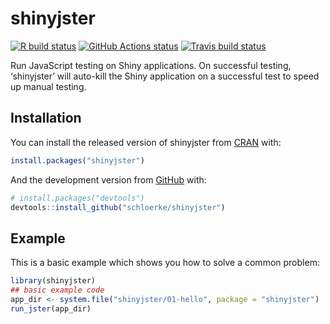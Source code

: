 
<!-- README.md is generated from README.Rmd. Please edit that file -->

# shinyjster

<!-- badges: start -->

[![R build
status](https://github.com/schloerke/shinyjster/workflows/R-CMD-check/badge.svg)](https://github.com/schloerke/shinyjster/actions?query=workflow%3AR-CMD-check)
[![GitHub Actions
status](https://github.com/schloerke/shinyjster/workflows/Deploy%20gh-pages/badge.svg?branch=master)](https://github.com/schloerke/shinyjster/actions?query=workflow%3ADeploy%20gh-pages)
[![Travis build
status](https://travis-ci.org/schloerke/shinyjster.svg?branch=master)](https://travis-ci.org/schloerke/shinyjster)
<!-- badges: end -->

Run JavaScript testing on Shiny applications. On successful testing,
‘shinyjster’ will auto-kill the Shiny application on a successful test
to speed up manual testing.

## Installation

You can install the released version of shinyjster from
[CRAN](https://CRAN.R-project.org) with:

``` r
install.packages("shinyjster")
```

And the development version from [GitHub](https://github.com/) with:

``` r
# install.packages("devtools")
devtools::install_github("schloerke/shinyjster")
```

## Example

This is a basic example which shows you how to solve a common problem:

``` r
library(shinyjster)
## basic example code
app_dir <- system.file("shinyjster/01-hello", package = "shinyjster")
run_jster(app_dir)
```
